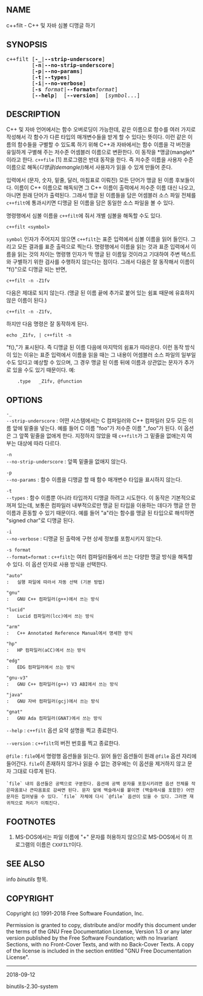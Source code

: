 ## NAME

c++filt - C++ 및 자바 심볼 디맹글 하기

## SYNOPSIS

<pre>
c++filt [<strong>-_</strong>|<strong>--strip-underscore</strong>]
        [<strong>-n</strong>|<strong>--no-strip-underscore</strong>]
        [<strong>-p</strong>|<strong>--no-params</strong>]
        [<strong>-t</strong>|<strong>--types</strong>]
        [<strong>-i</strong>|<strong>--no-verbose</strong>]
        [<strong>-s</strong> <em>format</em>|<strong>--format=</strong><em>format</em>]
        [<strong>--help</strong>]  [<strong>--version</strong>]  [<em>symbol</em>...]
</pre>

## DESCRIPTION

C++ 및 자바 언어에서는 함수 오버로딩이 가능한데, 같은 이름으로 함수를 여러 가지로 작성해서 각 함수가 다른 타입의 매개변수들을 받게 할 수 있다는 뜻이다. 이런 같은 이름의 함수들을 구별할 수 있도록 하기 위해 C++과 자바에서는 함수 이름을 각 버전을 유일하게 구별해 주는 저수준 어셈블러 이름으로 변환한다. 이 동작을 *맹글(mangle)*이라고 한다. `c++file` [1] 프로그램은 반대 동작을 한다. 즉 저수준 이름을 사용자 수준 이름으로 해독(*디맹글(demangle)*)해서 사용자가 읽을 수 있게 만들어 준다.

입력에서 (문자, 숫자, 밑줄, 달러, 마침표로 이뤄진) 모든 단어가 맹글 된 이름 후보들이다. 이름이 C++ 이름으로 해독되면 그 C++ 이름이 출력에서 저수준 이름 대신 나오고, 아니면 원래 단어가 출력된다. 그래서 맹글 된 이름들을 담은 어셈블러 소스 파일 전체를 `c++filt`에 통과시키면 디맹글 된 이름을 담은 동일한 소스 파일을 볼 수 있다.

명령행에서 심볼 이름을 `c++filt`에 줘서 개별 심볼을 해독할 수도 있다.

```text
c++filt <symbol>
```

`symbol` 인자가 주어지지 않으면 `c++filt`는 표준 입력에서 심볼 이름을 읽어 들인다. 그리고 모든 결과를 표준 출력으로 찍는다. 명령행에서 이름을 읽는 것과 표준 입력에서 이름을 읽는 것의 차이는 명령행 인자가 딱 맹글 된 이름일 것이라고 기대하여 주변 텍스트와 구별하기 위한 검사를 수행하지 않는다는 점이다. 그래서 다음은 잘 동작해서 이름이 "f()"으로 디맹글 되는 반면,

```text
c++filt -n -Z1fv
```

다음은 제대로 되지 않는다. (맹글 된 이름 끝에 추가로 붙어 있는 쉼표 때문에 유효하지 않은 이름이 된다.)

```text
c++filt -n -Z1fv,
```

하지만 다음 명령은 잘 동작하게 된다.

```text
echo _Z1fv, | c++filt -n
```

"f(),"가 표시된다. 즉 디맹글 된 이름 다음에 마지막의 쉼표가 따라온다. 이런 동작 방식이 있는 이유는 표준 입력에서 이름을 읽을 때는 그 내용이 어셈블러 소스 파일의 일부일 수도 있다고 예상할 수 있으며, 그 경우 맹글 된 이름 뒤에 이름과 상관없는 문자가 추가로 있을 수도 있기 때문이다. 예:

```text
    .type   _Z1fv, @function
```

## OPTIONS

`-_`<br>`--strip-underscore`
:   어떤 시스템에서는 C 컴파일러와 C++ 컴파일러 모두 모든 이름 앞에 밑줄을 넣는다. 예를 들어 C 이름 "foo"가 저수준 이름 "_foo"가 된다. 이 옵션은 그 앞쪽 밑줄을 없애게 한다. 지정하지 않았을 때 `c++filt`가 그 밑줄을 없애는지 여부는 대상에 따라 다르다.

`-n`<br>`--no-strip-underscore`
:   앞쪽 밑줄을 없애지 않는다.

`-p`<br>`--no-params`
:   함수 이름을 디맹글 할 때 함수 매개변수 타입을 표시하지 않는다.

`-t`<br>`--types`
:   함수 이름뿐 아니라 타입까지 디맹글 하려고 시도한다. 이 동작은 기본적으로 꺼져 있는데, 보통은 컴파일러 내부적으로만 맹글 된 타입을 이용하는 데다가 맹글 안 한 이름과 혼동할 수 있기 때문이다. 예를 들어 "a"라는 함수를 맹글 된 타입으로 해석하면 "signed char"로 디맹글 된다.

`-i`<br>`--no-verbose`
:   디맹글 된 출력에 구현 상세 정보를 포함시키지 않는다.

`-s format`<br>`--format=format`
:   `c++filt`는 여러 컴파일러들에서 쓰는 다양한 맹글 방식을 해독할 수 있다. 이 옵션 인자로 사용 방식을 선택한다.

    "auto"
    :   실행 파일에 따라서 자동 선택 (기본 방법)

    "gnu"
    :   GNU C++ 컴파일러(g++)에서 쓰는 방식

    "lucid"
    :   Lucid 컴파일러(lcc)에서 쓰는 방식

    "arm"
    :   C++ Annotated Reference Manual에서 명세한 방식

    "hp"
    :   HP 컴파일러(aCC)에서 쓰는 방식

    "edg"
    :   EDG 컴파일러에서 쓰는 방식

    "gnu-v3"
    :   GNU C++ 컴파일러(g++) V3 ABI에서 쓰는 방식

    "java"
    :   GNU 자바 컴파일러(gcj)에서 쓰는 방식

    "gnat"
    :   GNU Ada 컴파일러(GNAT)에서 쓰는 방식

`--help`
:   `c++filt` 옵션 요약 설명을 찍고 종료한다.

`--version`
:   `c++filt`의 버전 번호를 찍고 종료한다.

`@file`
:   `file`에서 명령행 옵션들을 읽는다. 읽어 들인 옵션들이 원래 `@file` 옵션 자리에 들어간다. `file`이 존재하지 않거나 읽을 수 없는 경우에는 이 옵션을 제거하지 않고 문자 그대로 다루게 된다.

    `file` 내의 옵션들은 공백으로 구분한다. 옵션에 공백 문자를 포함시키려면 옵션 전체를 작은따옴표나 큰따옴표로 감싸면 된다. 문자 앞에 백슬래시를 붙이면 (백슬래시를 포함한) 어떤 문자든 집어넣을 수 있다. `file` 자체에 다시 `@file` 옵션이 있을 수 있다. 그러면 재귀적으로 처리가 이뤄진다.

## FOOTNOTES

1. MS-DOS에서는 파일 이름에 "+" 문자를 허용하지 않으므로 MS-DOS에서 이 프로그램의 이름은 `CXXFILT`이다.

## SEE ALSO

info *binutils* 항목.

## COPYRIGHT

Copyright (c) 1991-2018 Free Software Foundation, Inc.

Permission is granted to copy, distribute and/or modify this document under the terms of the GNU Free Documentation License, Version 1.3 or any later version published by the Free Software Foundation; with no Invariant Sections, with no Front-Cover Texts, and with no Back-Cover Texts.  A copy of the license is included in the section entitled "GNU Free Documentation License".

----

2018-09-12

binutils-2.30-system
